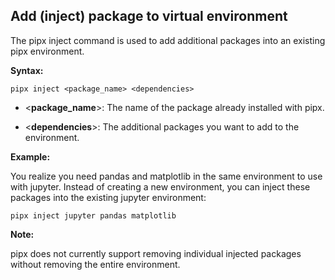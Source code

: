 ## Add (inject) package to virtual environment

The pipx inject command is used to add additional packages into an existing pipx environment. 

**Syntax:**

```
pipx inject <package_name> <dependencies>
```

- <**package_name**>: The name of the package already installed with pipx.

- <**dependencies**>: The additional packages you want to add to the environment.

**Example:**

You realize you need pandas and matplotlib in the same environment to use with jupyter. Instead of creating a new environment, you can inject these packages into the existing jupyter environment:

```
pipx inject jupyter pandas matplotlib
```

**Note:** 

pipx does not currently support removing individual injected packages without removing the entire environment.
